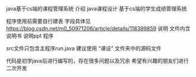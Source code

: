 java基于cs端的课程管理系统
介绍
java课程设计 基于cs端的学生成绩管理系统


程序使用前需要自行建表 字段具体见 https://blog.csdn.net/m0_50971206/article/details/118399859 说明 文件内含说明书 说明ppt 程序

src文件只包含主程序run.java
建议使用 “课设” 文件夹中的源码文件

代码是初学java后进行编写的，存在很多问题以及冗余
希望有兴趣的朋友们进行二次开发
